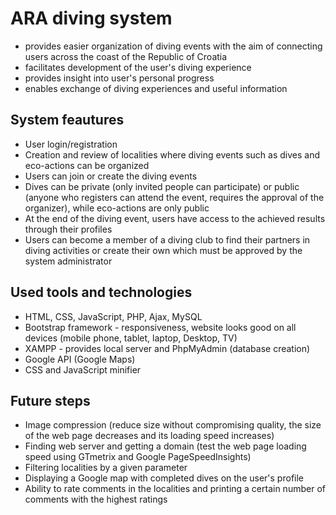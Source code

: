 # ARA diving system
- provides easier organization of diving events with the aim of connecting users across the coast of the Republic of Croatia
- facilitates development of the user's diving experience
- provides insight into user's personal progress
- enables exchange of diving experiences and useful information

## System feautures
- User login/registration
- Creation and review of localities where diving events such as dives and eco-actions can be organized
- Users can join or create the diving events
- Dives can be private (only invited people can participate) or public (anyone who registers can attend the event, requires the approval of the organizer), while eco-actions are only public
- At the end of the diving event, users have access to the achieved results through their profiles
- Users can become a member of a diving club to find their partners in diving activities or create their own which must be approved by the system administrator

## Used tools and technologies
- HTML, CSS, JavaScript, PHP, Ajax, MySQL
- Bootstrap framework - responsiveness, website looks good on all devices (mobile phone, tablet, laptop, Desktop, TV)
- XAMPP - provides local server and PhpMyAdmin (database creation)
- Google API (Google Maps)
- CSS and JavaScript minifier

## Future steps
- Image compression (reduce size without compromising quality, the size of the web page decreases and its loading speed increases)
- Finding web server and getting a domain (test the web page loading speed using GTmetrix and Google PageSpeedInsights)
- Filtering localities by a given parameter
- Displaying a Google map with completed dives on the user's profile
- Ability to rate comments in the localities and printing a certain number of comments with the highest ratings



